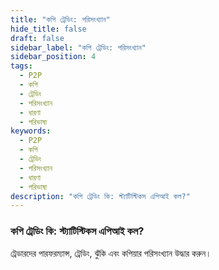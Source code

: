 ```yaml
---
title: "কপি ট্রেডিং: পরিসংখ্যান"
hide_title: false
draft: false
sidebar_label: "কপি ট্রেডিং: পরিসংখ্যান"
sidebar_position: 4
tags:
  - P2P
  - কপি
  - ট্রেডিং
  - পরিসংখ্যান
  - ধারণা
  - পরিভাষা
keywords:
  - P2P
  - কপি
  - ট্রেডিং
  - পরিসংখ্যান
  - ধারণা
  - পরিভাষা
description: "কপি ট্রেডিং কি: স্ট্যাটিস্টিকস এপিআই কল?"
---
```


### কপি ট্রেডিং কি: স্ট্যাটিস্টিকস এপিআই কল?

ট্রেডারদের পারফরম্যান্স, ট্রেডিং, ঝুঁকি এবং কপিয়ার পরিসংখ্যান উদ্ধার করুন।
